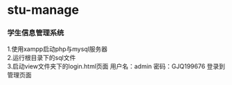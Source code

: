 # stu-manage
<h3>学生信息管理系统</h3>
1.使用xampp启动php与mysql服务器 <br>
2.运行根目录下的sql文件 <br>
3.启动view文件夹下的login.html页面 用户名：admin   密码：GJQ199676 登录到管理页面
